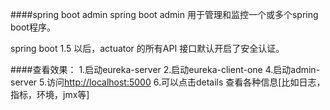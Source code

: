 ####spring boot admin
spring boot admin 用于管理和监控一个或多个spring boot程序。

spring boot 1.5 以后，actuator 的所有API 接口默认开启了安全认证。

####查看效果：
1.启动eureka-server
2.启动eureka-client-one
4.启动admin-server
5.访问[http://localhost:5000](即看到效果)
6.可以点击details 查看各种信息[比如日志，指标，环境，jmx等]